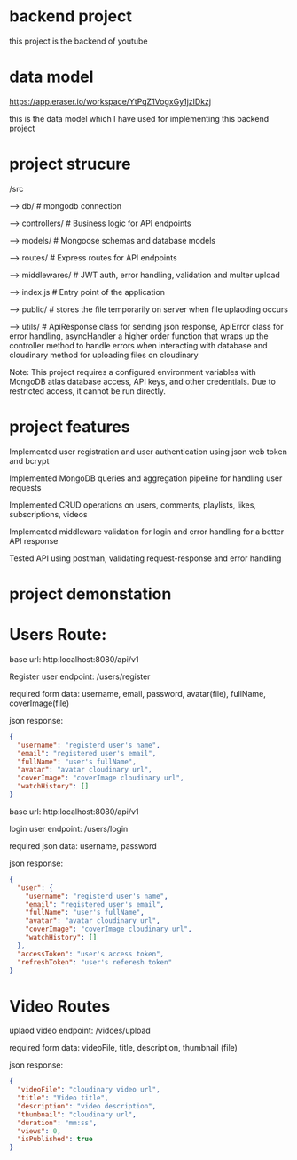 # backend project

this project is the backend of youtube

# data model

https://app.eraser.io/workspace/YtPqZ1VogxGy1jzIDkzj

this is the data model which I have used for implementing this backend project

# project strucure

/src

--> db/ # mongodb connection

--> controllers/ # Business logic for API endpoints

--> models/ # Mongoose schemas and database models

--> routes/ # Express routes for API endpoints

--> middlewares/ # JWT auth, error handling, validation and multer upload

--> index.js # Entry point of the application

--> public/ # stores the file temporarily on server when file uplaoding occurs

--> utils/ # ApiResponse class for sending json response, ApiError class for error handling, asyncHandler a higher order function that wraps up the controller method to handle errors when interacting with database and cloudinary method for uploading files on cloudinary

Note: This project requires a configured environment variables with MongoDB atlas database access, API keys, and other credentials. Due to restricted access, it cannot be run directly.

# project features

Implemented user registration and user authentication using json web token
and bcrypt

Implemented MongoDB queries and aggregation pipeline for handling user
requests

Implemented CRUD operations on users, comments, playlists, likes,
subscriptions, videos

Implemented middleware validation for login and error handling for a better
API response

Tested API using postman, validating request-response and error handling

# project demonstation

# Users Route:

base url: http:localhost:8080/api/v1

Register user endpoint: /users/register

required form data: username, email, password, avatar(file), fullName, coverImage(file)

json response:

```json
{
  "username": "registerd user's name",
  "email": "registered user's email",
  "fullName": "user's fullName",
  "avatar": "avatar cloudinary url",
  "coverImage": "coverImage cloudinary url",
  "watchHistory": []
}
```

base url: http:localhost:8080/api/v1

login user endpoint: /users/login

required json data: username, password

json response:

```json
{
  "user": {
    "username": "registerd user's name",
    "email": "registered user's email",
    "fullName": "user's fullName",
    "avatar": "avatar cloudinary url",
    "coverImage": "coverImage cloudinary url",
    "watchHistory": []
  },
  "accessToken": "user's access token",
  "refreshToken": "user's referesh token"
}
```

# Video Routes

uplaod video endpoint: /vidoes/upload

required form data: videoFile, title, description, thumbnail (file)

json response:

```json
{
  "videoFile": "cloudinary video url",
  "title": "Video title",
  "description": "video description",
  "thumbnail": "cloudinary url",
  "duration": "mm:ss",
  "views": 0,
  "isPublished": true
}
```

